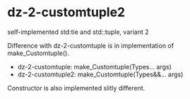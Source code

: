 # dz-2-customtuple2
self-implemented std:tie and std::tuple, variant 2

Difference with dz-2-customtuple is in implementation of make_Customtuple(). 

* dz-2-customtuple:  make_Customtuple(Types... args)
* dz-2-customtuple2: make_Customtuple(Types&&... args)

Constructor is also implemented slitly different.
